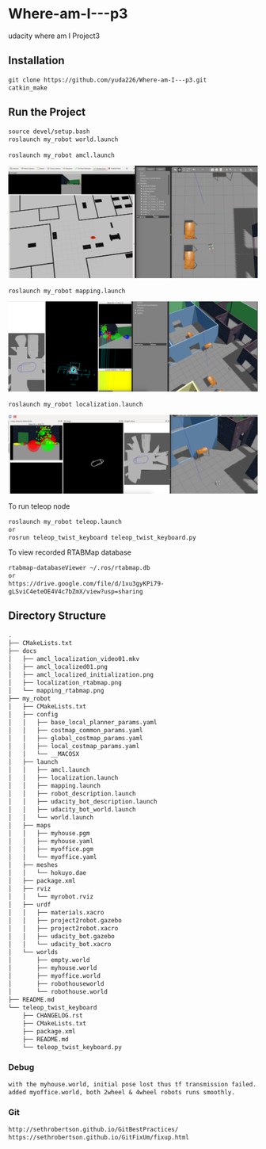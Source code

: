 # Where-am-I---p3
udacity where am I Project3

## Installation
```
git clone https://github.com/yuda226/Where-am-I---p3.git 
catkin_make
```
## Run the Project
```
source devel/setup.bash
roslaunch my_robot world.launch

roslaunch my_robot amcl.launch
```
![Whereami](/docs/amcl_localized01.png)  

```
roslaunch my_robot mapping.launch
```
![Whereami](/docs/mapping_rtabmap.png)  

```
roslaunch my_robot localization.launch
```
![Whereami](/docs/localization_rtabmap.png)  

To run teleop node
```
roslaunch my_robot teleop.launch
or
rosrun teleop_twist_keyboard teleop_twist_keyboard.py 
```
To view recorded RTABMap database
``` 
rtabmap-databaseViewer ~/.ros/rtabmap.db
or 
https://drive.google.com/file/d/1xu3gyKPi79-gLSviC4eteOE4V4c7bZmX/view?usp=sharing
```


## Directory Structure

```
.
├── CMakeLists.txt
├── docs
│   ├── amcl_localization_video01.mkv
│   ├── amcl_localized01.png
│   ├── amcl_localized_initialization.png
│   ├── localization_rtabmap.png
│   └── mapping_rtabmap.png
├── my_robot
│   ├── CMakeLists.txt
│   ├── config
│   │   ├── base_local_planner_params.yaml
│   │   ├── costmap_common_params.yaml
│   │   ├── global_costmap_params.yaml
│   │   ├── local_costmap_params.yaml
│   │   └── __MACOSX
│   ├── launch
│   │   ├── amcl.launch
│   │   ├── localization.launch
│   │   ├── mapping.launch
│   │   ├── robot_description.launch
│   │   ├── udacity_bot_description.launch
│   │   ├── udacity_bot_world.launch
│   │   └── world.launch
│   ├── maps
│   │   ├── myhouse.pgm
│   │   ├── myhouse.yaml
│   │   ├── myoffice.pgm
│   │   └── myoffice.yaml
│   ├── meshes
│   │   └── hokuyo.dae
│   ├── package.xml
│   ├── rviz
│   │   └── myrobot.rviz
│   ├── urdf
│   │   ├── materials.xacro
│   │   ├── project2robot.gazebo
│   │   ├── project2robot.xacro
│   │   ├── udacity_bot.gazebo
│   │   └── udacity_bot.xacro
│   └── worlds
│       ├── empty.world
│       ├── myhouse.world
│       ├── myoffice.world
│       ├── robothouseworld
│       └── robothouse.world
├── README.md
└── teleop_twist_keyboard
    ├── CHANGELOG.rst
    ├── CMakeLists.txt
    ├── package.xml
    ├── README.md
    └── teleop_twist_keyboard.py
```
### Debug 
```
with the myhouse.world, initial pose lost thus tf transmission failed.
added myoffice.world, both 2wheel & 4wheel robots runs smoothly.
```

### Git 
```
http://sethrobertson.github.io/GitBestPractices/
https://sethrobertson.github.io/GitFixUm/fixup.html
```